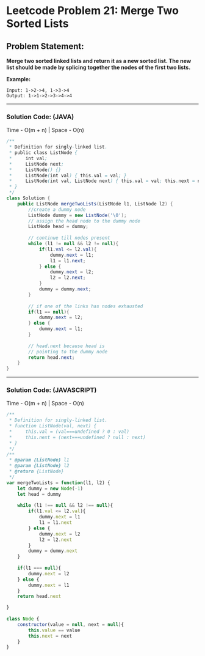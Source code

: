 # Leetcode Problem 21: Merge Two Sorted Lists

## Problem Statement:
**Merge two sorted linked lists and return it as a new sorted list. The new list should be made by splicing together the nodes of the first two lists.**

**Example:**
```
Input: 1->2->4, 1->3->4
Output: 1->1->2->3->4->4
```
---

### Solution Code: (JAVA)

Time - O(m + n) | Space - O(n)

```java
/**
 * Definition for singly-linked list.
 * public class ListNode {
 *     int val;
 *     ListNode next;
 *     ListNode() {}
 *     ListNode(int val) { this.val = val; }
 *     ListNode(int val, ListNode next) { this.val = val; this.next = next; }
 * }
 */
class Solution {
    public ListNode mergeTwoLists(ListNode l1, ListNode l2) {
        //create a dummy node
        ListNode dummy = new ListNode('\0');
        // assign the head node to the dummy node
        ListNode head = dummy;
        
        // continue till nodes present
        while (l1 != null && l2 != null){
            if(l1.val <= l2.val){
                dummy.next = l1;
                l1 = l1.next;
            } else {
                dummy.next = l2;
                l2 = l2.next;
            }
            dummy = dummy.next;
        }
        
        // if one of the links has nodes exhausted
        if(l1 == null){
            dummy.next = l2;
        } else {
            dummy.next = l1;
        }
        
        // head.next because head is 
        // pointing to the dummy node
        return head.next;
    }
}
```
---

### Solution Code: (JAVASCRIPT)

Time - O(m + n) | Space - O(n)

```javascript
/**
 * Definition for singly-linked list.
 * function ListNode(val, next) {
 *     this.val = (val===undefined ? 0 : val)
 *     this.next = (next===undefined ? null : next)
 * }
 */
/**
 * @param {ListNode} l1
 * @param {ListNode} l2
 * @return {ListNode}
 */
var mergeTwoLists = function(l1, l2) {
    let dummy = new Node(-1)
    let head = dummy
    
    while (l1 !== null && l2 !== null){
        if(l1.val <= l2.val){
            dummy.next = l1
            l1 = l1.next
        } else {
            dummy.next = l2
            l2 = l2.next
        }
        dummy = dummy.next
    }
    
    if(l1 === null){
        dummy.next = l2
    } else {
        dummy.next = l1
    }
    return head.next

}
    
class Node {
    constructor(value = null, next = null){
        this.value == value
        this.next = next
    }
}
```

